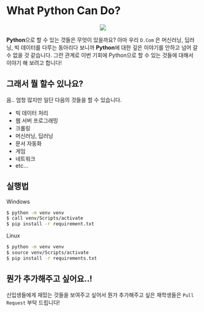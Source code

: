 # What Python Can Do?
<p align="center">
    <img src="https://www.python.org/static/community_logos/python-logo.png">
</p>

**Python**으로 할 수 있는 것들은 무엇이 있을까요? 아마 우리 `D.Com` 은 머신러닝, 딥러닝, 빅 데이터를 다루는 동아리다 보니까 **Python**에 대한 깊은 이야기를 안하고 넘어 갈 수 없을 것 같습니다. 그런 관계로 이번 기회에 Python으로 할 수 있는 것들에 대해서 이야기 해 보려고 합니다!

## 그래서 뭘 할수 있나요?
음.. 엄청 많지만 일단 다음의 것들을 할 수 있습니다.
- 빅 데이터 처리
- 웹 서버 프로그래밍
- 크롤링
- 머신러닝, 딥러닝
- 문서 자동화
- 게임
- 네트워크
- etc...

## 실행법
Windows
```bash
$ python -m venv venv
$ call venv/Scripts/activate
$ pip install -r requirement.txt
```

Linux
```bash
$ python -m venv venv
$ source venv/Scripts/activate
$ pip install -r requirements.txt
```

## 뭔가 추가해주고 싶어요..!
신입생들에게 재밌는 것들을 보여주고 싶어서 뭔가 추가해주고 싶은 재학생들은 `Pull Request` 부탁 드립니다!